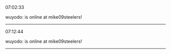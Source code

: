 07:02:33

wuyodo: is online at mike09steelers!

---

07:12:44

wuyodo: is online at mike09steelers!

---

